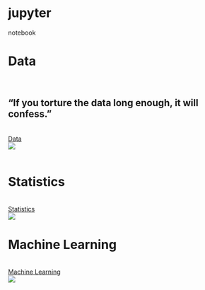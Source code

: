  
# jupyter
 notebook

<div class="data">
 <h1> Data</h1>
 <br>
 <h2> “If you torture the data long enough, it will confess.” </h2>
<br>
 <a href="https://github.com/nikshingadiya/jupyter/tree/master/data"> Data
 <br>
 <img src="https://github.com/nikshingadiya/jupyter/blob/master/Image/data.jpg" >
 </a>
 </div>
 
 <br>
 
 <div class="Statistics">
 <h1> Statistics </h1>
</br>
 <a href="https://github.com/nikshingadiya/jupyter/tree/master/Statistics">Statistics 
 </br>
 <img src="https://github.com/nikshingadiya/jupyter/blob/master/Image/statistics-review.jpg" >
 </a>
 
 </div>
 
 
 
<div>
 <h1> Machine Learning </h1>
<br>
 <a href="https://github.com/nikshingadiya/jupyter/tree/master/Machine%20Learning"> Machine Learning
 <br>
 <img src="https://github.com/nikshingadiya/jupyter/blob/master/Image/ml.jpg" >
 </a>
 
 </div>
